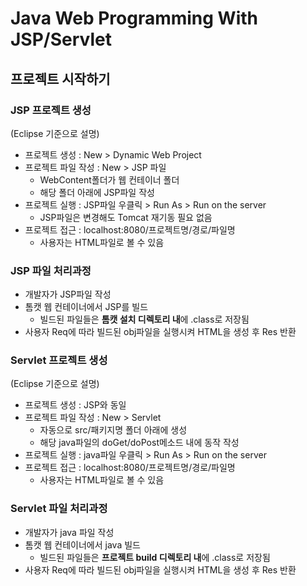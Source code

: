 # Java Web Programming With JSP/Servlet
## 프로젝트 시작하기
### JSP 프로젝트 생성
(Eclipse 기준으로 설명)  
- 프로젝트 생성 : New > Dynamic Web Project
- 프로젝트 파일 작성 : New > JSP 파일
    - WebContent폴더가 웹 컨테이너 폴더
    - 해당 폴더 아래에 JSP파일 작성
- 프로젝트 실행 : JSP파일 우클릭 > Run As > Run on the server
    - JSP파일은 변경해도 Tomcat 재기동 필요 없음
- 프로젝트 접근 : localhost:8080/프로젝트명/경로/파일명
    - 사용자는 HTML파일로 볼 수 있음

### JSP 파일 처리과정
- 개발자가 JSP파일 작성
- 톰캣 웹 컨테이너에서 JSP를 빌드
    - 빌드된 파일들은 **톰캣 설치 디렉토리 내**에 .class로 저장됨
- 사용자 Req에 따라 빌드된 obj파일을 실행시켜 HTML을 생성 후 Res 반환

### Servlet 프로젝트 생성
(Eclipse 기준으로 설명)  
- 프로젝트 생성 : JSP와 동일
- 프로젝트 파일 작성 : New > Servlet
    - 자동으로 src/패키지명 폴더 아래에 생성
    - 해당 java파일의 doGet/doPost메소드 내에 동작 작성
- 프로젝트 실행 : java파일 우클릭 > Run As > Run on the server
- 프로젝트 접근 : localhost:8080/프로젝트명/경로/파일명
    - 사용자는 HTML파일로 볼 수 있음

### Servlet 파일 처리과정
- 개발자가 java 파일 작성
- 톰캣 웹 컨테이너에서 java 빌드
    - 빌드된 파일들은 **프로젝트 build 디렉토리 내**에 .class로 저장됨
- 사용자 Req에 따라 빌드된 obj파일을 실행시켜 HTML을 생성 후 Res 반환
